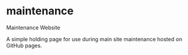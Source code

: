 # maintenance
Maintenance Website

A simple holding page for use during main site maintenance hosted on GitHub pages.
